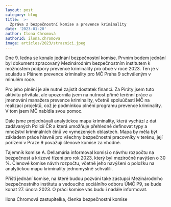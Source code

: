 ```yaml
---
layout: post
category: blog
title:  >-
  Zpráva z bezpečnostní komise a prevence kriminality
date: '2023-01-20'
author: Ilona Chromová
authorId: ilona.chromova
image: articles/2023/straznici.jpeg
---
```

Dne 9. ledna se konalo jednání bezpečnostní komise. Prvním bodem jednání byl dokument zpracovaný Mezinárodním bezpečnostním institutem k možnostem podpory prevence kriminality pro obce v roce 2023. Ten je v souladu s Plánem prevence kriminality pro MČ Praha 9 schváleným v minulém roce. 

Pro jeho plnění je ale nutné zajistit dostatek financí. Za Piráty jsem tuto aktivitu přivítala, ale upozornila jsem na nutnost přímé terénní práce a jmenování manažera prevence kriminality, včetně spoluúčasti MČ na realizaci projektů, což je podmínkou plnění programu prevence kriminality. V tom jsem MČ nabídla svou pomoc. 

Dále jsme projednávali analytickou mapu kriminality, která vychází z dat zadávaných Policií ČR a která umožňuje přehledně definovat typy a množství kriminálních činů ve vymezených oblastech. Mapa by měla být základem práce hlavně pro všechny bezpečnostní pracovníky v terénu, její pořízení v Praze 9 považují členové komise za vhodné. 

Tajemník komise A. Dellamária informoval komisi o návrhu rozpočtu na bezpečnost a krizové řízení pro rok 2023, který byl meziročně navýšen o 30 %. Členové komise návrh rozpočtu, včetně jeho navýšení o položku na analytickou mapu kriminality jednomyslně schválili. 

Příští jednání komise, na které budou pozváni také zástupci Mezinárodního bezpečnostního institutu a vedoucího sociálního odboru ÚMČ P9, se bude konat 27. února 2023. O práci komise vás budu i nadále informovat.	

Ilona Chromová
zastupitelka, členka bezpečnostní komise
  
